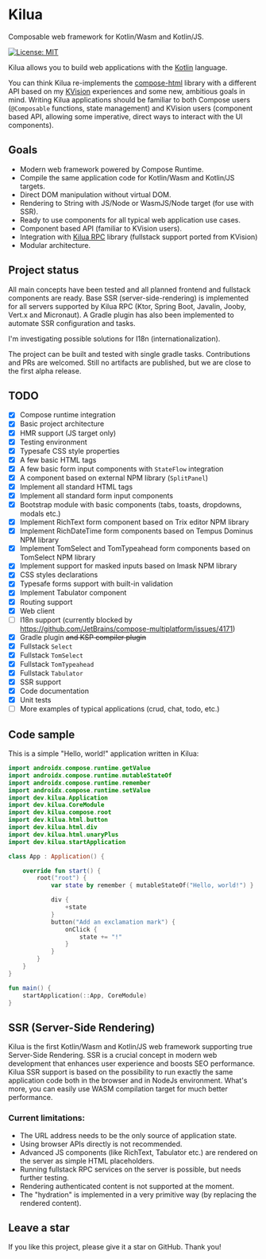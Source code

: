 # Kilua

Composable web framework for Kotlin/Wasm and Kotlin/JS.

[![License: MIT](https://img.shields.io/badge/License-MIT-yellow.svg)](https://opensource.org/licenses/MIT)

Kilua allows you to build web applications with the [Kotlin](https://kotlinlang.org) language. 

You can think Kilua re-implements the [compose-html](https://github.com/JetBrains/compose-multiplatform#compose-html) 
library with a different API based on my [KVision](https://kvision.io) experiences and some new, ambitious goals in mind. 
Writing Kilua applications should be familiar to both Compose users (`@Composable` functions, state management) and 
KVision users (component based API, allowing some imperative, direct ways to interact with the UI components).

## Goals

- Modern web framework powered by Compose Runtime.
- Compile the same application code for Kotlin/Wasm and Kotlin/JS targets.
- Direct DOM manipulation without virtual DOM.
- Rendering to String with JS/Node or WasmJS/Node target (for use with SSR).
- Ready to use components for all typical web application use cases. 
- Component based API (familiar to KVision users).
- Integration with [Kilua RPC](https://github.com/rjaros/kilua-rpc) library (fullstack support ported from KVision)
- Modular architecture.

## Project status

All main concepts have been tested and all planned frontend and fullstack components are ready.
Base SSR (server-side-rendering) is implemented for all servers supported by Kilua RPC 
(Ktor, Spring Boot, Javalin, Jooby, Vert.x and Micronaut).
A Gradle plugin has also been implemented to automate SSR configuration and tasks.

I'm investigating possible solutions for I18n (internationalization).

The project can be built and tested with single gradle tasks. Contributions and PRs are welcomed.
Still no artifacts are published, but we are close to the first alpha release.

## TODO

- [X] Compose runtime integration
- [X] Basic project architecture
- [X] HMR support (JS target only)
- [X] Testing environment
- [X] Typesafe CSS style properties
- [X] A few basic HTML tags
- [X] A few basic form input components with `StateFlow` integration
- [X] A component based on external NPM library (`SplitPanel`)
- [X] Implement all standard HTML tags
- [X] Implement all standard form input components
- [X] Bootstrap module with basic components (tabs, toasts, dropdowns, modals etc.)
- [X] Implement RichText form component based on Trix editor NPM library
- [X] Implement RichDateTime form components based on Tempus Dominus NPM library
- [X] Implement TomSelect and TomTypeahead form components based on TomSelect NPM library
- [X] Implement support for masked inputs based on Imask NPM library
- [X] CSS styles declarations
- [X] Typesafe forms support with built-in validation 
- [X] Implement Tabulator component
- [X] Routing support
- [X] Web client
- [ ] I18n support (currently blocked by https://github.com/JetBrains/compose-multiplatform/issues/4171)
- [X] Gradle plugin ~~and KSP compiler plugin~~
- [X] Fullstack `Select`
- [X] Fullstack `TomSelect`
- [X] Fullstack `TomTypeahead`
- [X] Fullstack `Tabulator`
- [X] SSR support
- [X] Code documentation
- [X] Unit tests
- [ ] More examples of typical applications (crud, chat, todo, etc.) 

## Code sample

This is a simple "Hello, world!" application written in Kilua:

```kotlin
import androidx.compose.runtime.getValue
import androidx.compose.runtime.mutableStateOf
import androidx.compose.runtime.remember
import androidx.compose.runtime.setValue
import dev.kilua.Application
import dev.kilua.CoreModule
import dev.kilua.compose.root
import dev.kilua.html.button
import dev.kilua.html.div
import dev.kilua.html.unaryPlus
import dev.kilua.startApplication

class App : Application() {

    override fun start() {
        root("root") {
            var state by remember { mutableStateOf("Hello, world!") }

            div {
                +state
            }
            button("Add an exclamation mark") {
                onClick {
                    state += "!"
                }
            }
        }
    }
}

fun main() {
    startApplication(::App, CoreModule)
}
```
## SSR (Server-Side Rendering)

Kilua is the first Kotlin/Wasm and Kotlin/JS web framework supporting true Server-Side Rendering. 
SSR is a crucial concept in modern web development that enhances user experience 
and boosts SEO performance. Kilua SSR support is based on the possibility to run exactly the same 
application code both in the browser and in NodeJs environment. What's more, you can easily use 
WASM compilation target for much better performance.  

### Current limitations:
- The URL address needs to be the only source of application state.
- Using browser APIs directly is not recommended.
- Advanced JS components (like RichText, Tabulator etc.) are rendered on the server
as simple HTML placeholders.
- Running fullstack RPC services on the server is possible, but needs further testing. 
- Rendering authenticated content is not supported at the moment.
- The "hydration" is implemented in a very primitive way (by replacing the rendered content).

## Leave a star

If you like this project, please give it a star on GitHub. Thank you!
